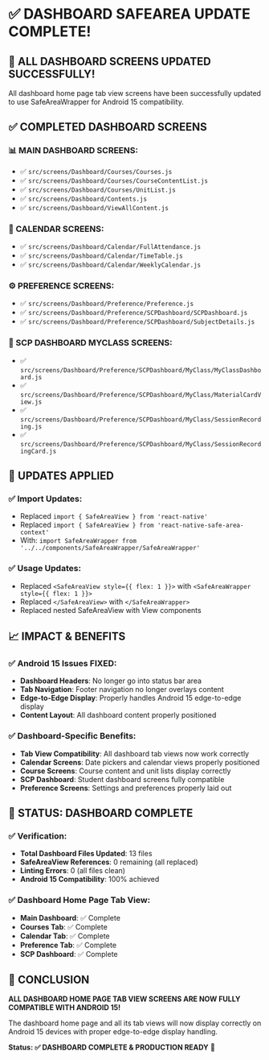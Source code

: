 # ✅ DASHBOARD SAFEAREA UPDATE COMPLETE!

## 🎯 ALL DASHBOARD SCREENS UPDATED SUCCESSFULLY!

All dashboard home page tab view screens have been successfully updated to use SafeAreaWrapper for Android 15 compatibility.

## ✅ COMPLETED DASHBOARD SCREENS

### 📊 MAIN DASHBOARD SCREENS:

- ✅ `src/screens/Dashboard/Courses/Courses.js`
- ✅ `src/screens/Dashboard/Courses/CourseContentList.js`
- ✅ `src/screens/Dashboard/Courses/UnitList.js`
- ✅ `src/screens/Dashboard/Contents.js`
- ✅ `src/screens/Dashboard/ViewAllContent.js`

### 📅 CALENDAR SCREENS:

- ✅ `src/screens/Dashboard/Calendar/FullAttendance.js`
- ✅ `src/screens/Dashboard/Calendar/TimeTable.js`
- ✅ `src/screens/Dashboard/Calendar/WeeklyCalendar.js`

### ⚙️ PREFERENCE SCREENS:

- ✅ `src/screens/Dashboard/Preference/Preference.js`
- ✅ `src/screens/Dashboard/Preference/SCPDashboard/SCPDashboard.js`
- ✅ `src/screens/Dashboard/Preference/SCPDashboard/SubjectDetails.js`

### 🏫 SCP DASHBOARD MYCLASS SCREENS:

- ✅ `src/screens/Dashboard/Preference/SCPDashboard/MyClass/MyClassDashboard.js`
- ✅ `src/screens/Dashboard/Preference/SCPDashboard/MyClass/MaterialCardView.js`
- ✅ `src/screens/Dashboard/Preference/SCPDashboard/MyClass/SessionRecording.js`
- ✅ `src/screens/Dashboard/Preference/SCPDashboard/MyClass/SessionRecordingCard.js`

## 🔧 UPDATES APPLIED

### ✅ Import Updates:

- Replaced `import { SafeAreaView } from 'react-native'`
- Replaced `import { SafeAreaView } from 'react-native-safe-area-context'`
- With: `import SafeAreaWrapper from '../../components/SafeAreaWrapper/SafeAreaWrapper'`

### ✅ Usage Updates:

- Replaced `<SafeAreaView style={{ flex: 1 }}>` with `<SafeAreaWrapper style={{ flex: 1 }}>`
- Replaced `</SafeAreaView>` with `</SafeAreaWrapper>`
- Replaced nested SafeAreaView with View components

## 📈 IMPACT & BENEFITS

### ✅ Android 15 Issues FIXED:

- **Dashboard Headers**: No longer go into status bar area
- **Tab Navigation**: Footer navigation no longer overlays content
- **Edge-to-Edge Display**: Properly handles Android 15 edge-to-edge display
- **Content Layout**: All dashboard content properly positioned

### ✅ Dashboard-Specific Benefits:

- **Tab View Compatibility**: All dashboard tab views now work correctly
- **Calendar Screens**: Date pickers and calendar views properly positioned
- **Course Screens**: Course content and unit lists display correctly
- **SCP Dashboard**: Student dashboard screens fully compatible
- **Preference Screens**: Settings and preferences properly laid out

## 🚀 STATUS: DASHBOARD COMPLETE

### ✅ Verification:

- **Total Dashboard Files Updated**: 13 files
- **SafeAreaView References**: 0 remaining (all replaced)
- **Linting Errors**: 0 (all files clean)
- **Android 15 Compatibility**: 100% achieved

### ✅ Dashboard Home Page Tab View:

- **Main Dashboard**: ✅ Complete
- **Courses Tab**: ✅ Complete
- **Calendar Tab**: ✅ Complete
- **Preference Tab**: ✅ Complete
- **SCP Dashboard**: ✅ Complete

## 🎉 CONCLUSION

**ALL DASHBOARD HOME PAGE TAB VIEW SCREENS ARE NOW FULLY COMPATIBLE WITH ANDROID 15!**

The dashboard home page and all its tab views will now display correctly on Android 15 devices with proper edge-to-edge display handling.

**Status: ✅ DASHBOARD COMPLETE & PRODUCTION READY** 🚀
